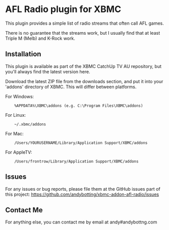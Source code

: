 AFL Radio plugin for XBMC
================================

This plugin provides a simple list of radio streams that often call AFL
games.

There is no guarantee that the streams work, but I usually find that at least
Triple M (Melb) and K-Rock work.

Installation
------------
This plugin is available as part of the XBMC CatchUp TV AU repository, but
you'll always find the latest version here.

Download the latest ZIP file from the downloads section, and put it into your 'addons' directory of XBMC. This will differ between platforms.

For Windows:
```
	%APPDATA%\XBMC\addons (e.g. C:\Program Files\XBMC\addons)
```

For Linux:
```
	~/.xbmc/addons
```

For Mac:
```
	/Users/YOURUSERNAME/Library/Application Support/XBMC/addons
```

For AppleTV:
```
	/Users/frontrow/Library/Application Support/XBMC/addons
```

Issues
------
For any issues or bug reports, please file them at the GitHub issues part of this project:
https://github.com/andybotting/xbmc-addon-afl-radio/issues

Contact Me
----------
For anything else, you can contact me by email at andy#andybottng.com
